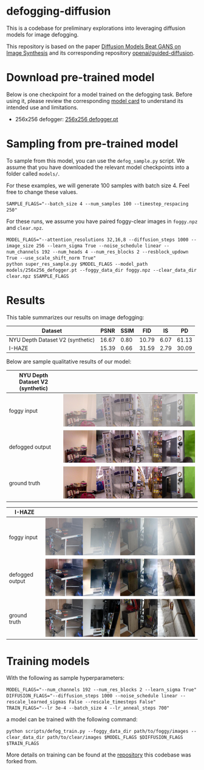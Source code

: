 # defogging-diffusion

This is a codebase for preliminary explorations into leveraging diffusion models for image defogging.

This repository is based on the paper [Diffusion Models Beat GANS on Image Synthesis](http://arxiv.org/abs/2105.05233) and its corresponding repository [openai/guided-diffusion](https://github.com/openai/guided-diffusion).

# Download pre-trained model

Below is one checkpoint for a model trained on the defogging task. Before using it, please review the corresponding [model card](model-card.md) to understand its intended use and limitations.

 * 256x256 defogger: [256x256 defogger.pt](https://drive.google.com/file/d/19wXyyjfH0yDwQFgcyHT7AFhhzN4w7bR0/view)

# Sampling from pre-trained model

To sample from this model, you can use the `defog_sample.py` script.
We assume that you have downloaded the relevant model checkpoints into a folder called `models/`.

For these examples, we will generate 100 samples with batch size 4. Feel free to change these values.

```
SAMPLE_FLAGS="--batch_size 4 --num_samples 100 --timestep_respacing 250"
```

For these runs, we assume you have paired foggy-clear images in `foggy.npz` and `clear.npz`.
 
```
MODEL_FLAGS="--attention_resolutions 32,16,8 --diffusion_steps 1000 --image_size 256 --learn_sigma True --noise_schedule linear --num_channels 192 --num_heads 4 --num_res_blocks 2 --resblock_updown True --use_scale_shift_norm True"
python super_res_sample.py $MODEL_FLAGS --model_path models/256x256_defogger.pt --foggy_data_dir foggy.npz --clear_data_dir clear.npz $SAMPLE_FLAGS
```

# Results

This table summarizes our results on image defogging:

| Dataset                          | PSNR  | SSIM | FID   | IS   | PD    |
|----------------------------------|-------|------|-------|------|-------|
| NYU Depth Dataset V2 (synthetic) | 16.67 | 0.80 | 10.79 | 6.07 | 61.13 |
| I-HAZE                           | 15.39 | 0.66 | 31.59 | 2.79 | 30.09 |

Below are sample qualitative results of our model:

| NYU Depth Dataset V2 (synthetic) | |
|-|-|
| foggy input     | ![](https://github.com/RyanCaesarRamos/defogging-diffusion/blob/main/sample_results/nyu/foggy_input.png?raw=true)    |
| defogged output | ![](https://github.com/RyanCaesarRamos/defogging-diffusion/blob/main/sample_results/nyu/defogged_output.png?raw=true) |
| ground truth    | ![](https://github.com/RyanCaesarRamos/defogging-diffusion/blob/main/sample_results/nyu/ground_truth.png?raw=true)    |

| I-HAZE | |
|-|-|
| foggy input     | ![](https://github.com/RyanCaesarRamos/defogging-diffusion/blob/main/sample_results/ihaze/foggy_input.png?raw=true)     |
| defogged output | ![](https://github.com/RyanCaesarRamos/defogging-diffusion/blob/main/sample_results/ihaze/defogged_output.png?raw=true) |
| ground truth    | ![](https://github.com/RyanCaesarRamos/defogging-diffusion/blob/main/sample_results/ihaze/ground_truth.png?raw=true)    |

# Training models

With the following as sample hyperparameters:

```
MODEL_FLAGS="--num_channels 192 --num_res_blocks 2 --learn_sigma True"
DIFFUSION_FLAGS="--diffusion_steps 1000 --noise_schedule linear --rescale_learned_sigmas False --rescale_timesteps False"
TRAIN_FLAGS="--lr 3e-4 --batch_size 4 --lr_anneal_steps 700"
```

a model can be trained with the following command:

```
python scripts/defog_train.py --foggy_data_dir path/to/foggy/images --clear_data_dir path/to/clear/images $MODEL_FLAGS $DIFFUSION_FLAGS $TRAIN_FLAGS
```

More details on training can be found at the [repository](https://github.com/openai/guided-diffusion) this codebase was forked from.
